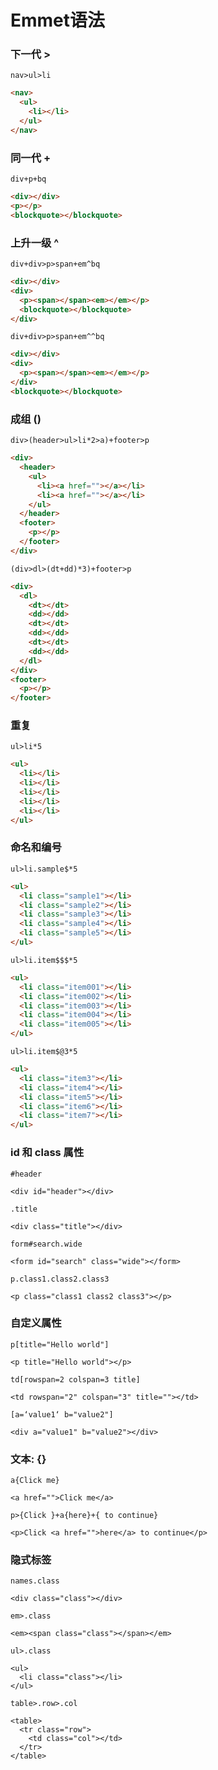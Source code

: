 Emmet语法
===

### 下一代 >

`nav>ul>li`

```html
<nav>
  <ul>
    <li></li>
  </ul>
</nav>
```

### 同一代 +

`div+p+bq`

```html
<div></div>
<p></p>
<blockquote></blockquote>
```

### 上升一级 ^

`div+div>p>span+em^bq`

```html
<div></div>
<div>
  <p><span></span><em></em></p>
  <blockquote></blockquote>
</div>
```


`div+div>p>span+em^^bq`

```html
<div></div>
<div>
  <p><span></span><em></em></p>
</div>
<blockquote></blockquote>
```

### 成组 ()

`div>(header>ul>li*2>a)+footer>p`

```html
<div>
  <header>
    <ul>
      <li><a href=""></a></li>
      <li><a href=""></a></li>
    </ul>
  </header>
  <footer>
    <p></p>
  </footer>
</div>
```

`(div>dl>(dt+dd)*3)+footer>p`
```html
<div>
  <dl>
    <dt></dt>
    <dd></dd>
    <dt></dt>
    <dd></dd>
    <dt></dt>
    <dd></dd>
  </dl>
</div>
<footer>
  <p></p>
</footer>
```

### 重复

`ul>li*5`
```html
<ul>
  <li></li>
  <li></li>
  <li></li>
  <li></li>
  <li></li>
</ul>
```

### 命名和编号

`ul>li.sample$*5`
```html
<ul>
  <li class="sample1"></li>
  <li class="sample2"></li>
  <li class="sample3"></li>
  <li class="sample4"></li>
  <li class="sample5"></li>
</ul>
```

`ul>li.item$$$*5`

```html
<ul>
  <li class="item001"></li>
  <li class="item002"></li>
  <li class="item003"></li>
  <li class="item004"></li>
  <li class="item005"></li>
</ul>
```

`ul>li.item$@3*5`

```html
<ul>
  <li class="item3"></li>
  <li class="item4"></li>
  <li class="item5"></li>
  <li class="item6"></li>
  <li class="item7"></li>
</ul>
```

### id 和 class 属性

`#header`

    <div id="header"></div>

`.title`

    <div class="title"></div>

`form#search.wide` 

    <form id="search" class="wide"></form>

`p.class1.class2.class3`

    <p class="class1 class2 class3"></p>

### 自定义属性

`p[title="Hello world"]`

    <p title="Hello world"></p>

`td[rowspan=2 colspan=3 title]` 

    <td rowspan="2" colspan="3" title=""></td>

`[a=‘value1‘ b="value2"]`

    <div a="value1" b="value2"></div>

### 文本: {} 

`a{Click me}`

    <a href="">Click me</a>

`p>{Click }+a{here}+{ to continue}` 

    <p>Click <a href="">here</a> to continue</p>


### 隐式标签 

`names.class`

    <div class="class"></div>

`em>.class`

    <em><span class="class"></span></em>

`ul>.class`

    <ul>
      <li class="class"></li>
    </ul>

`table>.row>.col`

    <table>
      <tr class="row">
        <td class="col"></td>
      </tr>
    </table>